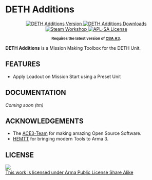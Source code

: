# DETH Additions

<p align="center">
    <a href="https://github.com/Chronophylos/DETH_Additions/releases/latest">
        <img src="https://img.shields.io/github/release/acemod/ACE3.svg?style=flat-square&label=Version" alt="DETH Additions Version">
    </a>
    <a href="https://github.com/Chronophylos/DETH_Additions/releases/latest">
        <img src="https://img.shields.io/github/downloads/Chronophylos/DETH_Additions/total.svg?style=flat-square&label=Downloads" alt="DETH Additions Downloads">
    </a>
    <a href="https://steamcommunity.com/sharedfiles/filedetails/?id=1508091616">
        <img src="https://img.shields.io/badge/Steam-Workshop-green.svg?style=flat-square" alt="Steam Workshop">
    </a>
    <a href="https://github.com/Chronophylos/DETH_Additions/blob/main/LICENSE">
        <img src="https://img.shields.io/badge/License-APL--SA-red.svg?style=flat-square" alt="APL-SA License">
    </a>
</p>

<p align="center">
    <sup><strong>Requires the latest version of <a href="https://github.com/CBATeam/CBA_A3/releases/latest">CBA A3</a>.</sup></strong>
</p>

**DETH Additions** is a Mission Making Toolbox for the DETH Unit.

## FEATURES

-   Apply Loadout on Mission Start using a Preset Unit

## DOCUMENTATION

_Coming soon (tm)_

## ACKNOWLEDGEMENTS

-   The [ACE3-Team](https://github.com/acemod/ACE3/) for making amazing Open Source Software.
-   [HEMTT](https://github.com/BrettMayson/HEMTT) for bringing modern Tools to Arma 3.

## LICENSE

<a rel="license" href="https://www.bohemia.net/community/licenses/arma-public-license-share-alike" target="_blank">
	<img src="https://www.bohemia.net/assets/img/licenses/APL-SA.png">
	<br>
	This work is licensed under Arma Public License Share Alike
</a>
